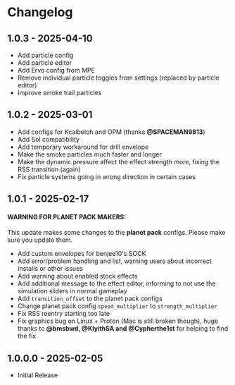 # Changelog

## 1.0.3 - 2025-04-10

* Add particle config
* Add particle editor
* Add Ervo config from MPE
* Remove individual particle toggles from settings (replaced by particle editor)
* Improve smoke trail particles


## 1.0.2 - 2025-03-01

* Add configs for Kcalbeloh and OPM (thanks **@SPACEMAN9813**)
* Add Sol compatibility
* Add temporary workaround for drill envelope
* Make the smoke particles much faster and longer
* Make the dynamic pressure affect the effect strength more, fixing the RSS transition (again)
* Fix particle systems going in wrong direction in certain cases


## 1.0.1 - 2025-02-17

#### WARNING FOR PLANET PACK MAKERS:

This update makes some changes to the **planet pack** configs. Please make sure you update them.

* Add custom envelopes for benjee10's SOCK
* Add error/problem handling and list, warning users about incorrect installs or other issues
* Add warning about enabled stock effects
* Add additional message to the effect editor, informing to not use the simulation sliders in normal gameplay
* Add `transition_offset` to the planet pack configs
* Change planet pack config `speed_multiplier` to `strength_multiplier`
* Fix RSS reentry starting too late
* Fix graphics bug on Linux + Proton (Mac is still broken though), huge thanks to **@bmsbwd, @KlyithSA and @Cypherthe1st** for helping to find the fix


## 1.0.0.0 - 2025-02-05

* Initial Release